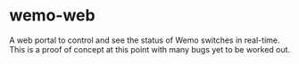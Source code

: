 wemo-web
========

A web portal to control and see the status of Wemo switches in real-time. This is a proof of concept at this point with many bugs yet to be worked out.
